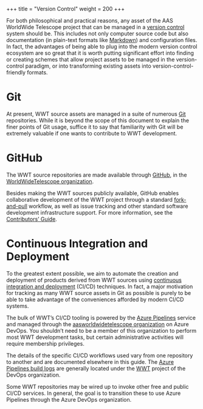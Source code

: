 +++
title = "Version Control"
weight = 200
+++

For both philosophical and practical reasons, any asset of the AAS WorldWide
Telescope project that can be managed in a [version control] system should be.
This includes not only computer source code but also documentation (in
plain-text formats like [Markdown]) and configuration files. In fact, the
advantages of being able to plug into the modern version control ecosystem are
so great that it is worth putting significant effort into finding or creating
schemes that allow project assets to be managed in the version-control
paradigm, or into transforming existing assets into version-control-friendly
formats.

[version control]: https://en.wikipedia.org/wiki/Version_control
[Markdown]: https://commonmark.org/


# Git

At present, WWT source assets are managed in a suite of numerous [Git]
repositories. While it is beyond the scope of this document to explain the
finer points of Git usage, suffice it to say that familiarity with Git will be
extremely valuable if one wants to contribute to WWT development.

[Git]: https://git-scm.com/


# GitHub

The WWT source repositories are made available through [GitHub], in the
[WorldWideTelescope organization][github-org].

[GitHub]: https://github.com/
[github-org]: https://github.com/WorldWideTelescope/

Besides making the WWT sources publicly available, GitHub enables
collaborative development of the WWT project through a standard
[fork-and-pull] workflow, as well as issue tracking and other standard
software development infrastructure support. For more information, see the
[Contributors’ Guide][contrib-guide].

[fork-and-pull]: https://help.github.com/en/github/collaborating-with-issues-and-pull-requests/about-collaborative-development-models
[contrib-guide]: https://worldwidetelescope.github.io/contributing/


# Continuous Integration and Deployment

To the greatest extent possible, we aim to automate the creation and
deployment of products derived from WWT sources using
[continuous integration and deployment][ci-cd] (CI/CD) techniques. In fact, a
major motivation for tracking as many WWT source assets in Git as possible is
purely to be able to take advantage of the conveniences afforded by modern
CI/CD systems.

[ci-cd]: https://www.redhat.com/en/topics/devops/what-is-ci-cd

The bulk of WWT’s CI/CD tooling is powered by the [Azure Pipelines] service
and managed through the [aasworldwidetelescope organization][devops-org] on
Azure DevOps. You shouldn’t need to be a member of this organization to
perform most WWT development tasks, but certain administrative activities will
require membership privileges.

[Azure Pipelines]: https://azure.microsoft.com/en-us/services/devops/pipelines/
[devops-org]: https://dev.azure.com/aasworldwidetelescope/

The details of the specific CI/CD workflows used vary from one repository to
another and are documented elsewhere in this guide. The
[Azure Pipelines build logs][devops-pipelines] are generally located under the
[WWT][devops-project] project of the DevOps organization.

[devops-pipelines]: https://dev.azure.com/aasworldwidetelescope/WWT/_build
[devops-project]: https://dev.azure.com/aasworldwidetelescope/WWT/

Some WWT repositories may be wired up to invoke other free and public CI/CD
services. In general, the goal is to transition these to use Azure Pipelines
through the Azure DevOps organization.
